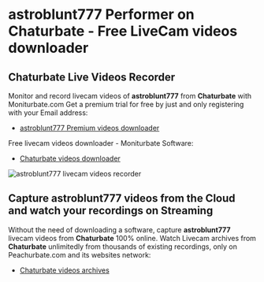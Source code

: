 # astroblunt777 Performer on Chaturbate - Free LiveCam videos downloader

## Chaturbate Live Videos Recorder

Monitor and record livecam videos of **astroblunt777** from **Chaturbate** with Moniturbate.com
Get a premium trial for free by just and only registering with your Email address:
* [astroblunt777 Premium videos downloader](https://moniturbate.com/request-demo-licence-key.html)

Free livecam videos downloader - Moniturbate Software:
* [Chaturbate videos downloader](https://moniturbate.com/moniturbate-download-software.html)

![astroblunt777 livecam videos recorder](https://peachurnet.com/templates/moniturbate-software.png)


## Capture astroblunt777 videos from the Cloud and watch your recordings on Streaming

Without the need of downloading a software, capture **astroblunt777** livecam videos from **Chaturbate** 100% online.
Watch Livecam archives from **Chaturbate** unlimitedly from thousands of existing recordings, only on Peachurbate.com and its websites network:
* [Chaturbate videos archives](https://peachurnet.com/)
